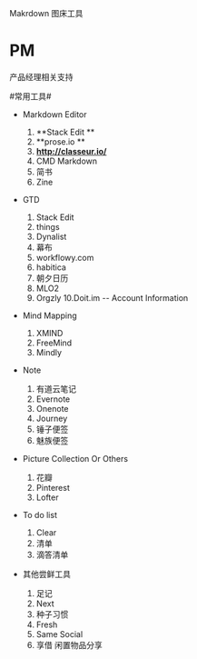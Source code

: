 
Makrdown 图床工具

# PM
产品经理相关支持

#常用工具#
+ Markdown Editor 
  1. **Stack Edit **
  2. **prose.io **
  3. **http://classeur.io/**
  3. CMD Markdown
  4. 简书
  5. Zine

 
+ GTD
  1. Stack Edit 
  2. things
  3. Dynalist
  4. 幕布
  5. workflowy.com
  6. habitica
  7. 朝夕日历
  8. MLO2
  9. Orgzly
  10.Doit.im  -- Account Information


+ Mind Mapping
  1. XMIND
  2. FreeMind
  3. Mindly

+ Note 
  1. 有道云笔记
  2. Evernote
  3. Onenote
  4. Journey
  5. 锤子便签
  6. 魅族便签 
  
+ Picture Collection Or Others
  1. 花瓣
  2. Pinterest
  3. Lofter

+ To do list 
  1. Clear
  2. 清单
  3. 滴答清单

+ 其他尝鲜工具 
  1. 足记
  2. Next
  3. 种子习惯
  4. Fresh
  5. Same  Social
  6. 享借  闲置物品分享
